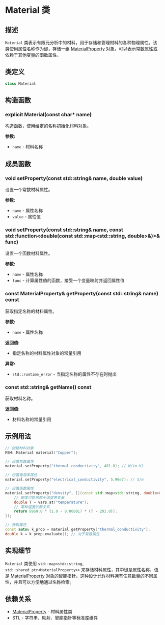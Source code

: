 # Material 类

## 描述

`Material` 类表示有限元分析中的材料，用于存储和管理材料的各种物理属性。该类使用属性名称作为键，存储一组 [MaterialProperty](MaterialProperty.md) 对象，可以表示常数属性或依赖于其他变量的函数属性。

## 类定义

```cpp
class Material
```

## 构造函数

### explicit Material(const char* name)

构造函数，使用给定的名称初始化材料对象。

**参数:**
- `name` - 材料名称

## 成员函数

### void setProperty(const std::string& name, double value)

设置一个常数材料属性。

**参数:**
- `name` - 属性名称
- `value` - 属性值

### void setProperty(const std::string& name, const std::function<double(const std::map<std::string, double>&)>& func)

设置一个函数材料属性。

**参数:**
- `name` - 属性名称
- `func` - 计算属性值的函数，接受一个变量映射并返回属性值

### const MaterialProperty& getProperty(const std::string& name) const

获取指定名称的材料属性。

**参数:**
- `name` - 属性名称

**返回值:**
- 指定名称的材料属性对象的常量引用

**异常:**
- `std::runtime_error` - 当指定名称的属性不存在时抛出

### const std::string& getName() const

获取材料名称。

**返回值:**
- 材料名称的常量引用

## 示例用法

```cpp
// 创建材料对象
FEM::Material material("Copper");

// 设置常数属性
material.setProperty("thermal_conductivity", 401.0); // W/(m·K)

// 设置电导率属性
material.setProperty("electrical_conductivity", 5.96e7); // S/m

// 设置函数属性
material.setProperty("density", [](const std::map<std::string, double>& vars) {
    // 密度可能依赖于温度等变量
    double T = vars.at("temperature");
    // 某种温度依赖关系
    return 8960.0 * (1.0 - 0.000017 * (T - 293.0));
});

// 获取属性
const auto& k_prop = material.getProperty("thermal_conductivity");
double k = k_prop.evaluate(); // 对于常数属性
```

## 实现细节

`Material` 类使用 `std::map<std::string, std::shared_ptr<MaterialProperty>>` 来存储材料属性，其中键是属性名称，值是 [MaterialProperty](MaterialProperty.md) 对象的智能指针。这种设计允许材料拥有任意数量的不同属性，并且可以方便地通过名称检索。

## 依赖关系

- [MaterialProperty](MaterialProperty.md) - 材料属性类
- STL - 字符串、映射、智能指针等标准库组件